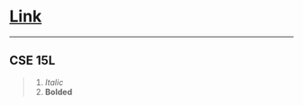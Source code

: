 # [Link](https://github.com/Awakenight/cse15l-lab-reports)
--- 
## CSE 15L
> 1. *Italic*
> 2. **Bolded**
